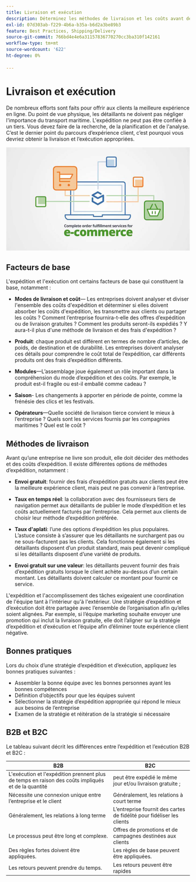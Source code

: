 ```yaml
---
title: Livraison et exécution
description: Déterminez les méthodes de livraison et les coûts avant de terminer votre projet de commerce électronique.
exl-id: 07d303ab-f229-4b6a-b35a-b6d2a3be89b3
feature: Best Practices, Shipping/Delivery
source-git-commit: 766bd4e4e6a31157836770270cc3ba310f142161
workflow-type: tm+mt
source-wordcount: '622'
ht-degree: 0%

---
```


# Livraison et exécution

De nombreux efforts sont faits pour offrir aux clients la meilleure expérience en ligne. Du point de vue physique, les détaillants ne doivent pas négliger l&#39;importance du transport maritime. L&#39;expédition ne peut pas être confiée à un tiers. Vous devez faire de la recherche, de la planification et de l&#39;analyse. C’est le dernier point du parcours d’expérience client, c’est pourquoi vous devriez obtenir la livraison et l’exécution appropriées.

![Diagramme d’expédition et d’exécution](../../assets/playbooks/shipping-fulfillment.png)

## Facteurs de base

L&#39;expédition et l&#39;exécution ont certains facteurs de base qui constituent la base, notamment :

- **Modes de livraison et coût**— Les entreprises doivent analyser et diviser l&#39;ensemble des coûts d&#39;expédition et déterminer si elles doivent absorber les coûts d&#39;expédition, les transmettre aux clients ou partager les coûts ? Comment l’entreprise fournira-t-elle des offres d’expédition ou de livraison gratuites ? Comment les produits seront-ils expédiés ? Y aura-t-il plus d&#39;une méthode de livraison et des frais d&#39;expédition ?

- **Produit**: chaque produit est différent en termes de nombre d’articles, de poids, de destination et de durabilité. Les entreprises doivent analyser ces détails pour comprendre le coût total de l’expédition, car différents produits ont des frais d’expédition différents.

- **Modules**—L’assemblage joue également un rôle important dans la compréhension du mode d’expédition et des coûts. Par exemple, le produit est-il fragile ou est-il emballé comme cadeau ?

- **Saison**- Les changements à apporter en période de pointe, comme la frénésie des clics et les festivals.

- **Opérateurs**—Quelle société de livraison tierce convient le mieux à l’entreprise ? Quels sont les services fournis par les compagnies maritimes ? Quel est le coût ?

## Méthodes de livraison

Avant qu’une entreprise ne livre son produit, elle doit décider des méthodes et des coûts d’expédition. Il existe différentes options de méthodes d’expédition, notamment :

- **Envoi gratuit**: fournir des frais d’expédition gratuits aux clients peut être la meilleure expérience client, mais peut ne pas convenir à l’entreprise.

- **Taux en temps réel**: la collaboration avec des fournisseurs tiers de navigation permet aux détaillants de publier le mode d’expédition et les coûts actuellement facturés par l’entreprise. Cela permet aux clients de choisir leur méthode d’expédition préférée.

- **Taux d&#39;aplati**: l’une des options d’expédition les plus populaires. L’astuce consiste à s’assurer que les détaillants ne surchargent pas ou ne sous-facturent pas les clients. Cela fonctionne également si les détaillants disposent d’un produit standard, mais peut devenir compliqué si les détaillants disposent d’une variété de produits.

- **Envoi gratuit sur une valeur**: les détaillants peuvent fournir des frais d’expédition gratuits lorsque le client achète au-dessus d’un certain montant. Les détaillants doivent calculer ce montant pour fournir ce service.

L&#39;expédition et l&#39;accomplissement des tâches exigeaient une coordination de l&#39;équipe tant à l&#39;intérieur qu&#39;à l&#39;extérieur. Une stratégie d’expédition et d’exécution doit être partagée avec l’ensemble de l’organisation afin qu’elles soient alignées. Par exemple, si l’équipe marketing souhaite envoyer une promotion qui inclut la livraison gratuite, elle doit l’aligner sur la stratégie d’expédition et d’exécution et l’équipe afin d’éliminer toute expérience client négative.

## Bonnes pratiques

Lors du choix d’une stratégie d’expédition et d’exécution, appliquez les bonnes pratiques suivantes :

- Assembler la bonne équipe avec les bonnes personnes ayant les bonnes compétences
- Définition d’objectifs pour que les équipes suivent
- Sélectionner la stratégie d’expédition appropriée qui répond le mieux aux besoins de l’entreprise
- Examen de la stratégie et réitération de la stratégie si nécessaire

## B2B et B2C

Le tableau suivant décrit les différences entre l’expédition et l’exécution B2B et B2C :

| B2B | B2C |
|----------------------------------------------------------------------------------------------|------------------------------------------------------|
| L&#39;exécution et l&#39;expédition prennent plus de temps en raison des coûts impliqués et de la quantité | peut être expédié le même jour et/ou livraison gratuite ; |
| Nécessite une connexion unique entre l’entreprise et le client | Généralement, les relations à court terme |
| Généralement, les relations à long terme | L’entreprise fournit des cartes de fidélité pour fidéliser les clients |
| Le processus peut être long et complexe. | Offres de promotions et de campagnes destinées aux clients |
| Des règles fortes doivent être appliquées. | Les règles de base peuvent être appliquées. |
| Les retours peuvent prendre du temps. | Les retours peuvent être rapides |

